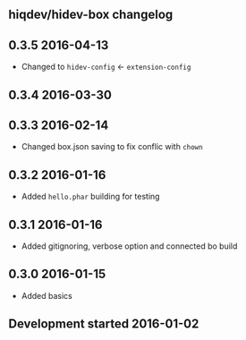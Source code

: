 hiqdev/hidev-box changelog
--------------------------

## 0.3.5 2016-04-13

- Changed to `hidev-config` <- `extension-config`

## 0.3.4 2016-03-30


## 0.3.3 2016-02-14

- Changed box.json saving to fix conflic with `chown`

## 0.3.2 2016-01-16

- Added `hello.phar` building for testing

## 0.3.1 2016-01-16

- Added gitignoring, verbose option and connected bo build

## 0.3.0 2016-01-15

- Added basics

## Development started 2016-01-02

